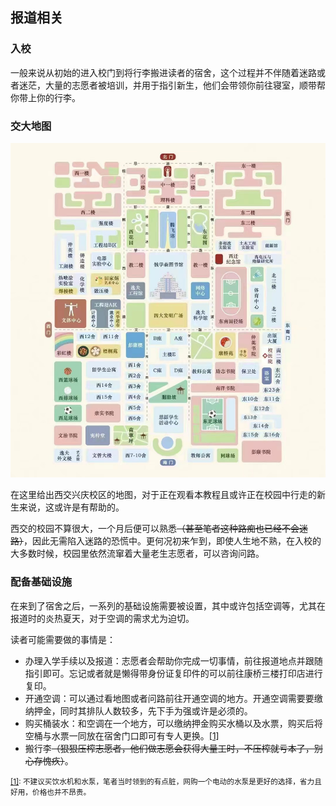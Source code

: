 ## 报道相关

### 入校

一般来说从初始的进入校门到将行李搬进读者的宿舍，这个过程并不伴随着迷路或者迷茫，大量的志愿者被培训，并用于指引新生，他们会带领你前往寝室，顺带帮你带上你的行李。

### 交大地图

![](../images/map.jpg)

在这里给出西交兴庆校区的地图，对于正在观看本教程且或许正在校园中行走的新生来说，这或许是有帮助的。

西交的校园不算很大，一个月后便可以熟悉<del>（甚至笔者这种路痴也已经不会迷路）</del>，因此无需陷入迷路的恐慌中。更何况初来乍到，即使人生地不熟，在入校的大多数时候，校园里依然流窜着大量老生志愿者，可以咨询问路。

### 配备基础设施

在来到了宿舍之后，一系列的基础设施需要被设置，其中或许包括空调等，尤其在报道时的炎热夏天，对于空调的需求尤为迫切。

读者可能需要做的事情是：

- 办理入学手续以及报道：志愿者会帮助你完成一切事情，前往报道地点并跟随指引即可。忘记或者就是懒得带身份证复印件的可以前往康桥三楼打印店进行复印。
- 开通空调：可以通过看地图或者问路前往开通空调的地方。开通空调需要要缴纳押金，同时其排队人数较多，先下手为强或许是必须的。
- 购买桶装水：和空调在一个地方，可以缴纳押金购买水桶以及水票，购买后将空桶与水票一同放在宿舍门口即可有专人更换。<u>\[1\]</u>
- 搬行李<del>（狠狠压榨志愿者，他们做志愿会获得大量工时，不压榨就亏本了，别心存愧疚）</del>。

<small><u>\[1\]</u>: 不建议买饮水机和水泵，笔者当时领到的有点脏，网购一个电动的水泵是更好的选择，省力且好用，价格也并不昂贵。</small>
